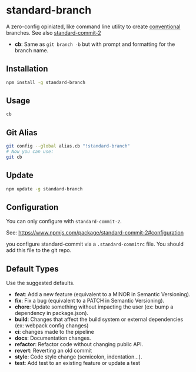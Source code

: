 # standard-branch

A zero-config opiniated, like command line utility to create [conventional](https://conventionalcommits.org/) branches.
See also [standard-commit-2](https://www.npmjs.com/package/standard-commit-2)

- **cb**: Same as `git branch -b` but with prompt and formatting for the branch name.

## Installation
```bash
npm install -g standard-branch
```
## Usage
```bash
cb
```
## Git Alias
```bash
git config --global alias.cb "!standard-branch"
# Now you can use:
git cb
```
## Update

```bash
npm update -g standard-branch
```

## Configuration
You can only configure with `standard-commit-2`.
 
 See: https://www.npmjs.com/package/standard-commit-2#configuration
 
you  configure standard-commit via a `.standard-commitrc` file. You should add this file to the git repo.
## Default Types
Use the suggested defaults.
* **feat**: Add a new feature (equivalent to a MINOR in Semantic Versioning).
* **fix**: Fix a bug (equivalent to a PATCH in Semantic Versioning).
* **chore**: Update something without impacting the user (ex: bump a dependency in package.json).
* **build**: Changes that affect the build system or external dependencies (ex: webpack config changes)
* **ci**: changes made to the pipeline
* **docs**: Documentation changes.
* **refactor**: Refactor code without changing public API.
* **revert**: Reverting an old commit
* **style**: Code style change (semicolon, indentation...).
* **test**: Add test to an existing feature or update a test

